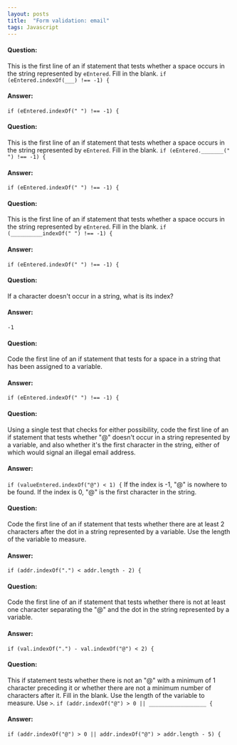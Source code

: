 ```yaml
---
layout: posts
title:  "Form validation: email"
tags: Javascript
---
```


#### Question:
This is the first line of an if statement that tests whether a space occurs in the string represented by `eEntered`. Fill in the blank.
`if (eEntered.indexOf(___) !== -1) {`

#### Answer:
`if (eEntered.indexOf(" ") !== -1) {`

#### Question:
This is the first line of an if statement that tests whether a space occurs in the string represented by `eEntered`. Fill in the blank.
`if (eEntered._______(" ") !== -1) {`

#### Answer:
`if (eEntered.indexOf(" ") !== -1) {`

#### Question:
This is the first line of an if statement that tests whether a space occurs in the string represented by `eEntered`. Fill in the blank.
`if (__________indexOf(" ") !== -1) {`

#### Answer:
`if (eEntered.indexOf(" ") !== -1) {`

#### Question:
If a character doesn't occur in a string, what is its index?

#### Answer:
`-1`

#### Question:
Code the first line of an if statement that tests for a space in a string that has been assigned to a variable.

#### Answer:
`if (eEntered.indexOf(" ") !== -1) {`

#### Question:
Using a single test that checks for either possibility, code the first line of an if statement that tests whether "@" doesn't occur in a string represented by a variable, and also whether it's the first character in the string, either of which would signal an illegal email address.

#### Answer:
`if (valueEntered.indexOf("@") < 1) {`
If the index is -1, "@" is nowhere to be found. If the index is 0, "@" is the first character in the string.

#### Question:
Code the first line of an if statement that tests whether there are at least 2 characters after the dot in a string represented by a variable. Use the length of the variable to measure.

#### Answer:
`if (addr.indexOf(".") < addr.length - 2) {`

#### Question:
Code the first line of an if statement that tests whether there is not at least one character separating the "@" and the dot in the string represented by a variable.

#### Answer:
`if (val.indexOf(".") - val.indexOf("@") < 2) {`

#### Question:
This if statement tests whether there is not an "@" with a minimum of 1 character preceding it or whether there are not a minimum number of characters after it. Fill in the blank. Use the length of the variable to measure. Use `>`.
`if (addr.indexOf("@") > 0 || __________________ {`

#### Answer:
`if (addr.indexOf("@") > 0 || addr.indexOf("@") > addr.length - 5) {`
